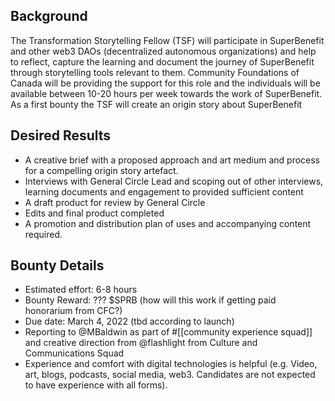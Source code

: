 ## Background
The Transformation Storytelling Fellow (TSF) will participate in SuperBenefit and other web3 DAOs (decentralized autonomous organizations) and help to reflect, capture the learning and document the journey of SuperBenefit through storytelling tools relevant to them. Community Foundations of Canada will be providing the support for this role and the individuals will be available between 10-20 hours per week towards the work of SuperBenefit.
As a first bounty the TSF will create an origin story about SuperBenefit
## Desired Results
- A creative brief with a proposed approach and art medium and process for a compelling origin story artefact. 
- Interviews with General Circle Lead and scoping out of other interviews, learning documents and engagement to provided sufficient content
- A draft product for review by General Circle 
- Edits and final product completed
- A promotion and distribution plan of uses and accompanying content required.

## Bounty Details
- Estimated effort: 6-8 hours
- Bounty Reward: ??? $SPRB (how will this work if getting paid honorarium from CFC?)
- Due date: March 4, 2022 (tbd according to launch)
- Reporting to @MBaldwin as part of #[[community experience squad]] and creative direction from @flashlight from Culture and Communications Squad 
- Experience and comfort with digital technologies is helpful (e.g. Video, art, blogs, podcasts, social media, web3. Candidates are not expected to have experience with all forms). 
